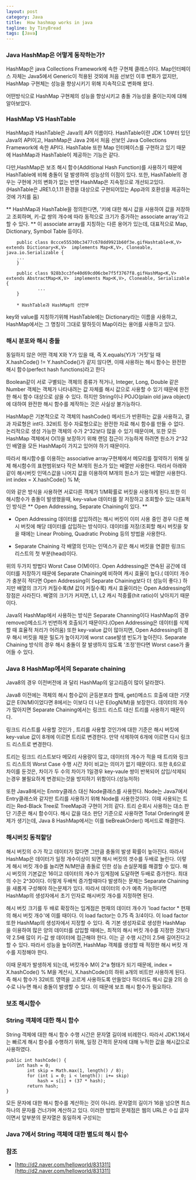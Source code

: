 ```yaml
---
layout: post
category: Java
title:  How hashmap works in java
tagline: by TinyBread
tags: [Java]
---
```

<!--more-->

### Java HashMap은 어떻게 동작하는가?



HashMap은 java Collections Framework에 속한 구현체 클래스이다. Map인터페이스 자체는 Java5에서 Generic이 적용된 것외에 처음 선보인 이후 변화가 없지만, HashMap 구현체는 성능을 향상시키기 위해 지속적으로 변화해 왔다.

어떤방식으로 HashMap 구현체의 성능을 향상시키고 충돌 가능성을 줄이는지에 대해 알아보았다.


### HashMap VS HashTable


HashMap과 HashTable은 Java의 API 이름이다. HashTable이란 JDK 1.0부터 있던 Java의 API이고, HashMap은 Java 2에서 처음 선보인 Java Collections Framework에 속한 API다. 
HashTable 또한 Map 인터페이스를 구현하고 있기 때문에 HashMap과 HashTable이 제공하는 기능은 같다. 

다만,HashMap은 보조 해시 함수(Additional Hash Function)를 사용하기 때문에 HashTable에 비해 충돌이 덜 발생하여 성능상의 이점이 있다.
또한, HashTable의 경우는 구현에 거의 변화가 없는 반면 HashMap은 지속정으로 개선되고있다.(HashTable은 JRE1.0,1.11 환경을 대상으로 구현되어있는 App과의 호환성을 제공하는 것에 가치를 둠)


** HashMap과 HashTable을 정의한다면, '키에 대한 해시 값을 사용하여 값을 저장하고 조회하며, 키-값 쌍의 개수에 따라 동적으로 크기가 증가하는 associate array'라고 할 수 있다. **
이 associate array를 지칭하는 다른 용어가 있는데, 대표적으로 Map, Dictionary, Symbol Table 등이다.
		
		public class 8ccce55530bc3477c678dd9921b60f3e.gifHashtable<K,V> extends Dictionary<K,V>  implements Map<K,V>, Cloneable, java.io.Serializable {
		...
		}

		public class 928b3cc3fe40d69cd06cbe7f5f3767f8.gifHashMap<K,V> extends AbstractMap<K,V>  implements Map<K,V>, Cloneable, Serializable {
				...
		}
		
		* HashTable과 HashMap의 선언부

key와 value를 지칭하기위해 HashTable에는 Dictionary라는 이름을 사용하고, HashMap에서는 그 명칭이 그대로 말하듯이 Map이라는 용어를 사용하고 있다.

### 해시 분포와 해시 충돌
동일하지 않은 어떤 객체 X와 Y가 있을 때, 즉 X.equals(Y)가 '거짓'일 때 X.hashCode() != Y.hashCode()가 같지 않다면, 이때 사용하는 해시 함수는 완전한 해시 함수(perfect hash functions)라고 한다

Boolean같이 서로 구별되는 객체의 종류가 적거나, Integer, Long, Double 같은 Number 객체는 객체가 나타내려는 값 자체를 해시 값으로 사용할 수 있기 때문에 완전한 해시 함수 대상으로 삼을 수 있다. 하지만 String이나 POJO(plain old java object)에 대하여 완전한 해시 함수를 제작하는 것은 사실상 불가능하다.


HashMap은 기본적으로 각 객체의 hashCode() 메서드가 반환하는 값을 사용하고, 결과 자료형은 int다.
32비트 정수 자료형으로는 완전한 자료 해시 함수를 만들 수 없다. 
논리적으로 생성 가능한 객체의 수가 2^32보다 많을 수 있기 때문이며, 또한 모든 HashMap 객체에서 O(1)을 보장하기 위해 랜덤 접근이 가능하게 하려면 원소가 2^32인 배열을 모든 HashMap이 가지고 있어야 하기 때문이다.

따라서 해시함수를 이용하는 associative array구현체에서 메모리를 절약하기 위해 실제 해시함수의 표현범위보다 작은 M개의 원소가 있는 배열만 사용한다. 따라서 아래와 같이 해시버킷 인덱스값을 나머지 값을 이용하여 M개의 원소가 있는 배열만 사용한다.
		int index = X.hashCode() % M;  

이와 같은 방식을 사용하면 서로다른 객체가 1/M확률로 버킷을 사용하게 된다.또한 이 해시함수가 충돌이 발생했을때, key-value 데이터를 잘 저장하고 조회할수 있는 대표적인 방식은 ** Open Addressing,  Separate Chaining이 있다.  **

* Open Addressing
	데이터를 삽입하려는 해시 버킷이 이미 사용 중인 경우 다른 해시 버킷에 해당 데이터를 삽입하는 방식이다. 데이터를 저장/조회할 해시 버킷을 찾을 때에는 Linear Probing, Quadratic Probing 등의 방법을 사용한다.

* Separate Chaining
	각 배열의 인자는 인덱스가 같은 해시 버킷을 연결한 링크드 리스트의 첫 부분(head)이다.


위의 두가지 방법다 Worst Case O(M)이다.
Open Addressing은 연속된 공간에 데이터를 저장하기 때문에 Separate Chaining에 비하여 캐시 효율이 높다.( 데이터 개수가 충분히 적다면 Open Addressing이 Separate Chaining보다 더 성능이 좋다.)
하지만 배열의 크기가 커질수록(M 값이 커질수록) 캐시 효율이라는 Open Addressing의 장점은 사라진다. 배열의 크기가 커지면, L1, L2 캐시 적중률(hit ratio)이 낮아지기 때문이다.

Java의 HashMap에서 사용하는 방식은  Separate Channing이다 
HashMap의 경우 remove()메소드가 빈번하게 호출되기 때문이다.(Open Addressing은 데이터를 삭제할 때 효율적 처리가 어려움)
또한 key-value 값이 많아지면, Open Addressing의 경우 해시 버킷을 채운 밀도가 높아지기에 worst case발생 빈도가 높아진다.
Separate Chaining 방식의 경우 해시 충돌이 잘 발생하지 않도록 '조정'한다면 Worst case가 줄어들 수 있다.



### Java 8 HashMap에서의 Separate chaining


Java8의 경우 이전버전에 과 달리 HashMap의 알고리즘이 많이 달라졌다.

Java8 이전에는 객체의 해시 함수값이 균등분포라 할때, get()메소드 호출에 대한 기댓값은  E(N/M)이었다면 8에서는 이보다 더 나은 E(logN/M)을 보장한다.
데이터의 개수가 많아지면 Separate Chaining에서는 링크드 리스트 대신 트리를 사용하기 때문이다.

링크드 리스트를 사용할 것인가 , 트리를 사용할 것인가에 대한 기준은 해시 버킷에 key-value 값이 8개에 이르면 트리로 변경한다.
만약 삭제하여 6개에 이르면 다시 링크드 리스트로 변경한다. 

트리는 링크드 리스트보다 메모리 사용량이 많고, 데이터의 개수가 적을 때 트리와 링크드 리스트의 Worst Case 수행 시간 차이 비교는 의미가 없기 때문이다. 또한 8,6으로 차이를 둔것은,
차이가 두 수의 차이가 1일경우 key-vaule 쌍이 반복되어 삽입/삭제되는경우 불필요하게 변경되는것을 방지하기 위함이다.(성능저하)

또한 Java8에서는 Enntry클래스 대신 Node클래스를 사용한다. Node는 Java7에서 Entry클래스와 같지만 트리를 사용하기 위해 Node를 사용한것이다.
이때 사용되는 트리는 Red-Black Tree로 TreeMap과 구현이 거의 같다. 트리 순회시 사용하는 대소 판단 기준은 해시 함수이다. 해시 값을 대소 판단 기준으로 사용하면 Total Ordering에 문제가 생기는데, Java 8 HashMap에서는 이를 tieBreakOrder() 메서드로 해결한다. 



### 해시버킷 동적할당
해시 버킷의 수가 작고 데이터가 많다면 그만큼 충돌의 발생 확률이 높아진다. 따라서 HashMap은 데이터가 일정 개수이상이 되면 해시 버킷의 갯수를 두배로 늘린다. 이렇게 해시 버킷 개수를 늘리면 N/M만큼 충돌로 인한 성능 손실문제를 해결할 수 있다.
해시 버킷의 기본값은 16이고 데이터의 개수가 임계점에 도달하면 두배로 증가한다. 최대의 수는 2^30이다.
이렇게 두배씩 증가할때마다 발생하는 문제는 Separate Chaining을 새롭게 구성해야 하는문제가 있다. 따라서 데이터의 수가 예측 가능하다면 HashMap의 생성자에서 초기 인자로 해시버킷 개수를 지정하면 된다.

해시 버킷 크기를 두 배로 확장하는 임계점은 현재의 데이터 개수가 'load factor * 현재의 해시 버킷 개수'에 이를 때이다. 이 load factor는 0.75 즉 3/4이다. 이 load factor 또한 HashMap의 생성자에서 지정할 수 있다.
즉 기본 생성자로로 생성한 HashMap을 이용하여 많은 양의 데이터를 삽입할 때에는, 최적의 해시 버킷 개수를 지정한 것보다 약 2.5배 많이 키-값 쌍 데이터에 접근해야 한다. 이는 곧 수행 시간이 2.5배 길어진다고 할 수 있다. 
따라서 성능을 높이려면, HashMap 객체를 생성할 때 적정한 해시 버킷 개수를 지정해야 한다.


이때 문제가 발생하게 되는데, 버킷개수 M이 2^a 형태가 되기 때문에,  index = X.hashCode() % M을 계산시, X.hashCode()의 하위 a개의 비트만 사용하게 된다. 
즉 해시 함수가 32비트 영역을 고르게 사용하도록 만들었다 하더라도 해시 값을 2의 승수로 나누면 해시 충돌이 발생할 수 있다.
이 때문에 보조 해시 함수가 필요하다.



### 보조 해시함수






### String 객체에 대한 해시 함수

String 객체에 대한 해시 함수 수행 시간은 문자열 길이에 비례한다. 따라서 JDK1.1에서는 빠르게 해시 함수를 수행하기 위해, 일정 간격의 문자에 대해 누적한 값을 해시값으로 사용하였다.

	public int hashCode() {  
   		int hash = 0;
    		int skip = Math.max(1, length() / 8);
     		for (int i = 0; i < length(): i+= skip) 
           		hash = s[i] + (37 * hash);
    		return hash;
	}
모든 문자에 대한 해시 함수를 계산하는 것이 아니라. 문자열의 길이가 16을 넘으면 최소 하나의 문자를 건너가며 계산하고 있다.
이러한 방법의 문제점은 웹의 URL은 수십 글자이면서 앞부분의 문자열은 동일하게 구성되는 

### Java 7에서 String 객체에 대한 별도의 해시 함수


    
### 참조
- [http://d2.naver.com/helloworld/831311](http://d2.naver.com/helloworld/831311)